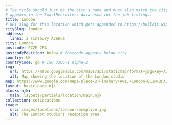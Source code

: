 ```yaml
---
# The title should just be the city's name and must also match the city name as it
# appears in the SmartRecruiters data used for the job listings.
title: London
# URI slug for this location which gets appended to https://buildit.wiprodigital.com/thing/studio/[xx]/
citySlug: london
address:
  line1: 2 Finsbury Avenue
city: London
postcode: EC2M 2PA
postcodePosition: below # Postcode appears below city
country: UK
countryCode: gb # ISO 3166-1 alpha-2
img: 
  url: https://maps.googleapis.com/maps/api/staticmap?format=jpg&key=AIzaSyAa-P3u_B9zTs_DJ_dXRK5og7r3_n7vlT0&maptype=roadmap&scale=2&size=425x300&markers=51.51993868691731,-0.08485094876959921&zoom=17
  alt: Map showing the location of the London studio
map: https://www.google.com/maps/place/2+Finsbury+Ave,+London+EC2M+2PA/@51.5201019,-0.0871868,17z/data=!3m1!4b1!4m5!3m4!1s0x48761cadd0fdb387:0xa8fcbacd368e31b6!8m2!3d51.5201019!4d-0.0849981
layout: basic-page.njk
blocks-njk:
  main: layouts/partials/location/main.njk
collection: colLocations
image:
  src: images/locations/london-reception.jpg
  alt: The London studio's reception area
---
```

